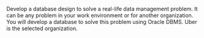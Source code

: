 Develop a database design to solve a real-life data management problem. It can be any problem in your work environment or for another organization. You will develop a database to solve this problem using Oracle DBMS. Uber is the selected organization.
